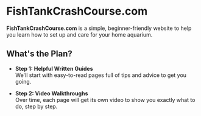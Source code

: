 # FishTankCrashCourse.com

**FishTankCrashCourse.com** is a simple, beginner-friendly website to help you learn how to set up and care for your home aquarium.

## What's the Plan?

- **Step 1: Helpful Written Guides**  
  We'll start with easy-to-read pages full of tips and advice to get you going.

- **Step 2: Video Walkthroughs**  
  Over time, each page will get its own video to show you exactly what to do, step by step.
